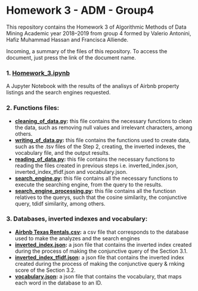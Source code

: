 # Homework 3 - ADM - Group4

This repository contains the Homework 3 of Algorithmic Methods of Data Mining Academic year 2018–2019 from group 4 formed by Valerio Antonini, Hafiz Muhammad Hassan and Francisca Alliende.

Incoming, a summary of the files of this repository. To access the document, just press the link of the document name. 

### 1. **[Homework_3.ipynb](http://nbviewer.jupyter.org/github/valerio94w/ADM-Hw3-Group4/blob/master/Homework_3.ipynb)** 
A Jupyter Notebook with the results of the analisys of Airbnb property listings and the search engines requested.

### 2. **Functions files**:
- **[cleaning_of_data.py](https://github.com/valerio94w/ADM-Hw3-Group4/blob/master/cleaning_of_data.py):** this file contains the necessary functions to clean the data, such as removing null values and irrelevant    characters, among others.
- **[writing_of_data.py](https://github.com/valerio94w/ADM-Hw3-Group4/blob/master/writing_of_data.py):** this file contains the functions used to create data, such as the .tsv files of the Step 2, creating, the inverted indexes, the vocabulary file, and the output results.  
- **[reading_of_data.py](https://github.com/valerio94w/ADM-Hw3-Group4/blob/master/reading_of_data.py):** this file contains the necessary functions to reading the files created in previous steps i.e. inverted_index.json, inverted_index_tfidf.json and vocabulary.json.
- **[search_engine.py](https://github.com/valerio94w/ADM-Hw3-Group4/blob/master/search_engine.py):** this file contains all the necessary functions to execute the searching engine, from the query to the results.
- **[search_engine_processing.py](https://github.com/valerio94w/ADM-Hw3-Group4/blob/master/search_engine_processing.py):** this file contains all the functiosn relatives to the querys, such that the cosine similarity, the conjunctive query, tdidf similarity, among others.

### 3. **Databases, inverted indexes and vocabulary:**
- **[Airbnb Texas Rentals.csv](https://github.com/valerio94w/ADM-Hw3-Group4/blob/master/Airbnb_Texas_Rentals.csv):** a csv file that corresponds to the database used to make the analyzes and the search engines
- **[inverted_index.json](https://github.com/valerio94w/ADM-Hw3-Group4/blob/master/inverted_index.json):** a json file that contains the inverted index created during the process of making the conjunctive query of the Section 3.1.
- **[inverted_index_tfidf.json](https://github.com/valerio94w/ADM-Hw3-Group4/blob/master/inverted_index_tfidf.json):** a json file that contains the inverted index created during the process of making the conjunctive query & rnking score of the Section 3.2.
- **[vocabulary.json](https://github.com/valerio94w/ADM-Hw3-Group4/blob/master/vocabulary.json):** a json file that contains the vocabulary, that maps each word in the database to an ID.
